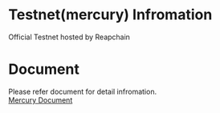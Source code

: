 # Testnet(mercury) Infromation
Official Testnet hosted by Reapchain

# Document
Please refer document for detail infromation.  
[Mercury Document](https://reapchain.gitbook.io/reapchain/)
